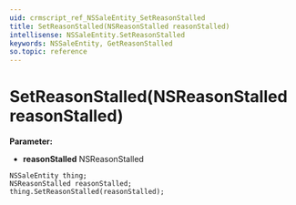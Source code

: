 ```yaml
---
uid: crmscript_ref_NSSaleEntity_SetReasonStalled
title: SetReasonStalled(NSReasonStalled reasonStalled)
intellisense: NSSaleEntity.SetReasonStalled
keywords: NSSaleEntity, GetReasonStalled
so.topic: reference
---
```


# SetReasonStalled(NSReasonStalled reasonStalled)

**Parameter:** 
 - **reasonStalled** NSReasonStalled

```crmscript
NSSaleEntity thing;
NSReasonStalled reasonStalled;
thing.SetReasonStalled(reasonStalled);
```

